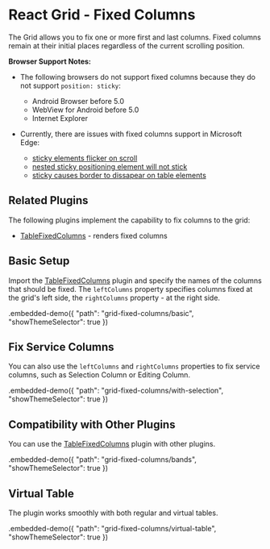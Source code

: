 # React Grid - Fixed Columns

The Grid allows you to fix one or more first and last columns. Fixed columns remain at their initial places regardless of the current scrolling position.

**Browser Support Notes:**

- The following browsers do not support fixed columns because they do not support `position: sticky`:
  - Android Browser before 5.0
  - WebView for Android before 5.0
  - Internet Explorer

- Currently, there are issues with fixed columns support in Microsoft Edge:
  - [sticky elements flicker on scroll](https://developer.microsoft.com/en-us/microsoft-edge/platform/issues/18769340/)
  - [nested sticky positioning element will not stick](https://developer.microsoft.com/en-us/microsoft-edge/platform/issues/18940617/)
  - [sticky causes border to dissapear on table elements](https://developer.microsoft.com/en-us/microsoft-edge/platform/issues/16792336/)

## Related Plugins

The following plugins implement the capability to fix columns to the grid:

- [TableFixedColumns](../reference/table-fixed-columns.md) - renders fixed columns

## Basic Setup

Import the [TableFixedColumns](../reference/table-fixed-columns.md) plugin and specify the names of the columns that should be fixed. The `leftColumns` property specifies columns fixed at the grid's left side, the `rightColumns` property - at the right side.

.embedded-demo({ "path": "grid-fixed-columns/basic", "showThemeSelector": true })

## Fix Service Columns

You can also use the `leftColumns` and `rightColumns` properties to fix service columns, such as Selection Column or Editing Column.

.embedded-demo({ "path": "grid-fixed-columns/with-selection", "showThemeSelector": true })

## Compatibility with Other Plugins

You can use the [TableFixedColumns](../reference/table-fixed-columns.md) plugin with other plugins.

.embedded-demo({ "path": "grid-fixed-columns/bands", "showThemeSelector": true })

## Virtual Table

The plugin works smoothly with both regular and virtual tables.

.embedded-demo({ "path": "grid-fixed-columns/virtual-table", "showThemeSelector": true })
